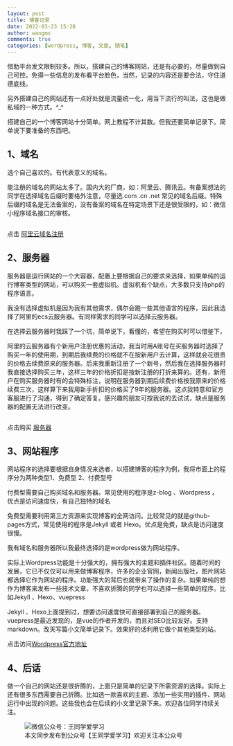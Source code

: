 ```yaml
---
layout: post
title: 博客记录
date: 2022-03-23 15:28
author: wangms
comments: true
categories: [wordpress, 博客, 文章, 随笔]
---
```

<!-- wp:paragraph -->
<p>借助平台发文限制较多。所以，搭建自己的博客网站，还是有必要的，尽量做到自己可控。免得一些信息的发布看平台脸色，当然，记录的内容还是要合法，守住道德底线。</p>
<!-- /wp:paragraph -->

<!-- wp:paragraph -->
<p>另外搭建自己的网站还有一点好处就是流量统一化，用当下流行的叫法，这也是做私域的一种方式。^_^</p>
<!-- /wp:paragraph -->

<!-- wp:paragraph -->
<p>搭建自己的一个博客网站十分简单。网上教程不计其数。但我还要简单记录下。简单说下要准备的东西吧。</p>
<!-- /wp:paragraph -->

<!-- wp:heading -->
<h2>1、<strong>域名 </strong></h2>
<!-- /wp:heading -->

<!-- wp:paragraph -->
<p>选个自己喜欢的。有代表意义的域名。</p>
<!-- /wp:paragraph -->

<!-- wp:paragraph -->
<p>能注册的域名的网站太多了。国内大的厂商，如：阿里云、腾讯云。有备案想法的同学在选择域名后缀时要格外注意，尽量选.com .cn .net 常见的域名后缀。特殊后缀的域名是无法备案的，没有备案的域名在特定场景下还是很受限的，如：微信小程序域名接口的审核。</p>
<!-- /wp:paragraph -->

<!-- wp:image {"id":79,"sizeSlug":"large","linkDestination":"none"} -->
<figure class="wp-block-image size-large"><img src="https://blog.wangms.com/wp-content/uploads/2022/03/image-1-1024x391.png" alt="" class="wp-image-79"/></figure>
<!-- /wp:image -->

<!-- wp:paragraph -->
<p>点击 <a rel="noreferrer noopener" href="https://wanwang.aliyun.com/?source=5176.11533457&amp;userCode=cuit4kpm" data-type="URL" data-id="https://wanwang.aliyun.com/?source=5176.11533457&amp;userCode=cuit4kpm" target="_blank">阿里云域名注册</a></p>
<!-- /wp:paragraph -->

<!-- wp:heading -->
<h2><strong>2、服务器</strong></h2>
<!-- /wp:heading -->

<!-- wp:paragraph -->
<p>服务器是运行网站的一个大容器，配置上要根据自己的要求来选择，如果单纯的运行博客类型的网站，可以购买一套虚拟机。虚拟机有个缺点，大多数只支持php的程序语言。</p>
<!-- /wp:paragraph -->

<!-- wp:paragraph -->
<p>我没有选择虚拟机是因为我有其他需求，偶尔会跑一些其他语言的程序，因此我选择了阿里的ecs云服务器。有同样需求的同学可以选择云服务器。</p>
<!-- /wp:paragraph -->

<!-- wp:paragraph -->
<p>在选择云服务器时我踩了一个坑，简单说下，看懂的，希望在购买时可以借鉴下，</p>
<!-- /wp:paragraph -->

<!-- wp:paragraph -->
<p>阿里的云服务器有个新用户注册优惠的活动，我当时用A账号在买服务器时选择了购买一年的使用期，到期后我续费的价格就不在按新用户去计算，这样就会花很贵的价格去续费原来的服务器。后来我重新注册了一个新号，然后我在选择服务器时我直接选择购买三年，这样三年的价格折扣是按新注册的打折来算的。还有，新用户在购买服务器时有的会特殊标注，说明在服务器到期后续费价格按我原来的价格续费三次，这样算下来我用新手折扣的价格买了9年的服务器。这点我特意和官方客服进行了沟通，得到了确定答复。感兴趣的朋友可按我说的去试试，缺点是服务器的配置无法进行改变。</p>
<!-- /wp:paragraph -->

<!-- wp:image {"id":77,"sizeSlug":"large","linkDestination":"none"} -->
<figure class="wp-block-image size-large"><img src="https://blog.wangms.com/wp-content/uploads/2022/03/image-1024x346.png" alt="" class="wp-image-77"/></figure>
<!-- /wp:image -->

<!-- wp:paragraph -->
<p>点击购买 <a rel="noreferrer noopener" href="https://www.aliyun.com/daily-act/ecs/activity_selection?userCode=cuit4kpm" target="_blank">服务器</a></p>
<!-- /wp:paragraph -->

<!-- wp:heading -->
<h2>3<strong>、网站程序</strong></h2>
<!-- /wp:heading -->

<!-- wp:paragraph -->
<p>网站程序的选择要根据自身情况来选者，以搭建博客的程序为例，我将市面上的程序分为两种类型1、免费型  2、付费型号</p>
<!-- /wp:paragraph -->

<!-- wp:paragraph -->
<p>付费型需要自己购买域名和服务器。常见使用的程序是z-blog 、Wordpress 。 优点是访问速度快，有自己独特的域名</p>
<!-- /wp:paragraph -->

<!-- wp:paragraph -->
<p>免费型需要利用第三方资源来实现博客的全网访问。比较常见的就是github-pages方式，常见使用的程序是Jekyll 或者 Hexo。优点是免费，缺点是访问速度很慢。</p>
<!-- /wp:paragraph -->

<!-- wp:paragraph -->
<p>我有域名和服务器所以我最终选择的是wordpress做为网站程序。</p>
<!-- /wp:paragraph -->

<!-- wp:paragraph -->
<p></p>
<!-- /wp:paragraph -->

<!-- wp:paragraph -->
<p>实际上Wordpress功能是十分强大的，拥有强大的主题和插件社区。随着时间的发展，它已不仅仅可以用来做博客程序，许多的企业官网，新闻出版社，图片网站都选择它作为网站的程序。功能强大的背后也就带来了操作的复杂。如果单纯的想作为博客来发布一些技术文章，不喜欢折腾的同学也可以选择一些简单的程序。比如Jekyll 、Hexo、vuepress</p>
<!-- /wp:paragraph -->

<!-- wp:paragraph -->
<p>Jekyll 、Hexo上面提到过，想要访问速度快可直接部署到自己的服务器。vuepress是最近发现的，是vue的作者开发的，而且对SEO比较友好。支持markdown。改天写篇小文简单记录下。效果好的话利用它做个其他类型的站。</p>
<!-- /wp:paragraph -->

<!-- wp:paragraph -->
<p>点击访问<a rel="noreferrer noopener" href="https://cn.wordpress.org/download/" target="_blank">Wordpress官方地址</a></p>
<!-- /wp:paragraph -->

<!-- wp:heading -->
<h2>4、后话</h2>
<!-- /wp:heading -->

<!-- wp:paragraph -->
<p>做一个自己的网站还是很折腾的，上面只是简单的记录下所需资源的选择。实际上还有很多东西需要自己折腾。比如选一款喜欢的主题、添加一些实用的插件、网站运行中出现的问题。这些我也会在后续的小文里记录下来。欢迎各位同学持续关注。</p>
<!-- /wp:paragraph -->

<!-- wp:image {"id":91,"sizeSlug":"large","linkDestination":"none"} -->
<figure class="wp-block-image size-large"><img src="https://blog.wangms.com/wp-content/uploads/2022/04/Xnip2022-04-13_23-17-17-1024x389.jpg" alt="微信公众号：王同学爱学习" class="wp-image-91"/><figcaption>本文同步发布到公众号【王同学爱学习】欢迎关注本公众号</figcaption></figure>
<!-- /wp:image -->

